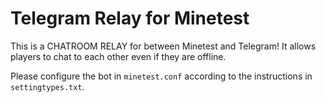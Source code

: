 # Telegram Relay for Minetest
This is a CHATROOM RELAY for between Minetest and Telegram! It allows players to chat to each other even if they are offline.

Please configure the bot in `minetest.conf` according to the instructions in `settingtypes.txt`.